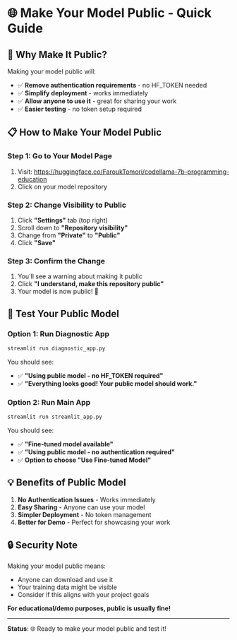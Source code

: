 # 🌐 Make Your Model Public - Quick Guide

## 🎯 **Why Make It Public?**

Making your model public will:
- ✅ **Remove authentication requirements** - no HF_TOKEN needed
- ✅ **Simplify deployment** - works immediately
- ✅ **Allow anyone to use it** - great for sharing your work
- ✅ **Easier testing** - no token setup required

## 📋 **How to Make Your Model Public**

### **Step 1: Go to Your Model Page**
1. Visit: https://huggingface.co/FaroukTomori/codellama-7b-programming-education
2. Click on your model repository

### **Step 2: Change Visibility to Public**
1. Click **"Settings"** tab (top right)
2. Scroll down to **"Repository visibility"**
3. Change from **"Private"** to **"Public"**
4. Click **"Save"**

### **Step 3: Confirm the Change**
1. You'll see a warning about making it public
2. Click **"I understand, make this repository public"**
3. Your model is now public! 🎉

## 🚀 **Test Your Public Model**

### **Option 1: Run Diagnostic App**
```bash
streamlit run diagnostic_app.py
```
You should see:
- ✅ **"Using public model - no HF_TOKEN required"**
- ✅ **"Everything looks good! Your public model should work."**

### **Option 2: Run Main App**
```bash
streamlit run streamlit_app.py
```
You should see:
- ✅ **"Fine-tuned model available"**
- ✅ **"Using public model - no authentication required"**
- ✅ **Option to choose "Use Fine-tuned Model"**

## 💡 **Benefits of Public Model**

1. **No Authentication Issues** - Works immediately
2. **Easy Sharing** - Anyone can use your model
3. **Simpler Deployment** - No token management
4. **Better for Demo** - Perfect for showcasing your work

## 🔒 **Security Note**

Making your model public means:
- Anyone can download and use it
- Your training data might be visible
- Consider if this aligns with your project goals

**For educational/demo purposes, public is usually fine!**

---

**Status**: 🌐 Ready to make your model public and test it! 
